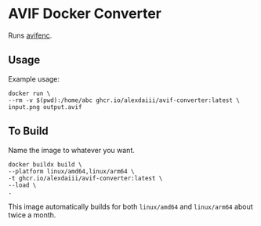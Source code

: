# AVIF Docker Converter

Runs [avifenc](https://github.com/AOMediaCodec/libavif/blob/main/doc/avifenc.1.md).

## Usage

Example usage:

```shell
docker run \
--rm -v $(pwd):/home/abc ghcr.io/alexdaiii/avif-converter:latest \
input.png output.avif
```

## To Build

Name the image to whatever you want.

```shell
docker buildx build \
--platform linux/amd64,linux/arm64 \
-t ghcr.io/alexdaiii/avif-converter:latest \
--load \
.
```

This image automatically builds for both `linux/amd64` and `linux/arm64`
about twice a month.
